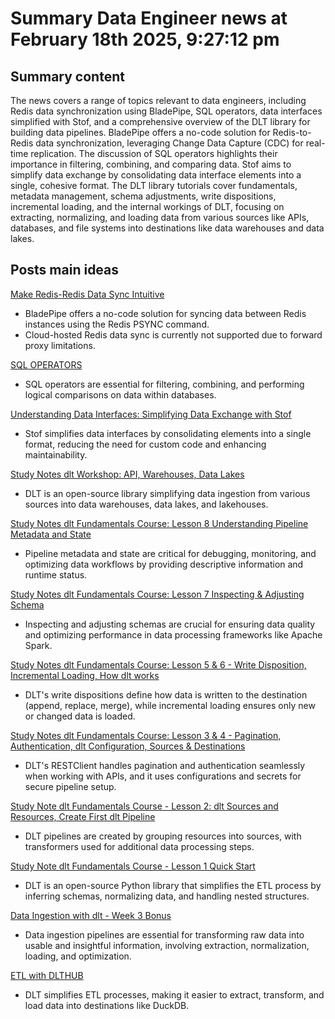 # Summary Data Engineer news at February 18th 2025, 9:27:12 pm
## Summary content
The news covers a range of topics relevant to data engineers, including Redis data synchronization using BladePipe, SQL operators, data interfaces simplified with Stof, and a comprehensive overview of the DLT library for building data pipelines. BladePipe offers a no-code solution for Redis-to-Redis data synchronization, leveraging Change Data Capture (CDC) for real-time replication. The discussion of SQL operators highlights their importance in filtering, combining, and comparing data. Stof aims to simplify data exchange by consolidating data interface elements into a single, cohesive format. The DLT library tutorials cover fundamentals, metadata management, schema adjustments, write dispositions, incremental loading, and the internal workings of DLT, focusing on extracting, normalizing, and loading data from various sources like APIs, databases, and file systems into destinations like data warehouses and data lakes.

## Posts main ideas
[Make Redis-Redis Data Sync Intuitive](https://dev.to/bladepipe/make-redis-redis-data-sync-intuitive-2e5c)
*   BladePipe offers a no-code solution for syncing data between Redis instances using the Redis PSYNC command.
*   Cloud-hosted Redis data sync is currently not supported due to forward proxy limitations.

[SQL OPERATORS](https://dev.to/john_analytics/sql-operators-36cg)
*   SQL operators are essential for filtering, combining, and performing logical comparisons on data within databases.

[Understanding Data Interfaces: Simplifying Data Exchange with Stof](https://dev.to/amelia_wampler_e7aa93dab9/understanding-data-interfaces-simplifying-data-exchange-with-stof-8hm)
*   Stof simplifies data interfaces by consolidating elements into a single format, reducing the need for custom code and enhancing maintainability.

[Study Notes dlt Workshop: API, Warehouses, Data Lakes](https://dev.to/pizofreude/study-notes-dlt-workshop-api-warehouses-data-lakes-34k4)
*   DLT is an open-source library simplifying data ingestion from various sources into data warehouses, data lakes, and lakehouses.

[Study Notes dlt Fundamentals Course: Lesson 8 Understanding Pipeline Metadata and State](https://dev.to/pizofreude/study-notes-dlt-fundamentals-course-lesson-8-understanding-pipeline-metadata-and-state-4ame)
*   Pipeline metadata and state are critical for debugging, monitoring, and optimizing data workflows by providing descriptive information and runtime status.

[Study Notes dlt Fundamentals Course: Lesson 7 Inspecting & Adjusting Schema](https://dev.to/pizofreude/study-notes-dlt-fundamentals-course-lesson-7-inspecting-adjusting-schema-169h)
*   Inspecting and adjusting schemas are crucial for ensuring data quality and optimizing performance in data processing frameworks like Apache Spark.

[Study Notes dlt Fundamentals Course: Lesson 5 & 6 - Write Disposition, Incremental Loading, How dlt works](https://dev.to/pizofreude/study-notes-dlt-fundamentals-course-lesson-5-6-write-disposition-incremental-loading-how-dlt-429j)
*   DLT's write dispositions define how data is written to the destination (append, replace, merge), while incremental loading ensures only new or changed data is loaded.

[Study Notes dlt Fundamentals Course: Lesson 3 & 4 - Pagination, Authentication, dlt Configuration, Sources & Destinations](https://dev.to/pizofreude/study-notes-dlt-fundamentals-course-lesson-3-4-pagination-authentication-dlt-configuration-3582)
*   DLT's RESTClient handles pagination and authentication seamlessly when working with APIs, and it uses configurations and secrets for secure pipeline setup.

[Study Note dlt Fundamentals Course - Lesson 2: dlt Sources and Resources, Create First dlt Pipeline](https://dev.to/pizofreude/study-note-dlt-fundamentals-course-lesson-2-dlt-sources-and-resources-create-first-dlt-pipeline-2ap4)
*   DLT pipelines are created by grouping resources into sources, with transformers used for additional data processing steps.

[Study Note dlt Fundamentals Course - Lesson 1 Quick Start](https://dev.to/pizofreude/study-note-dlt-fundamentals-course-lesson-1-quick-start-1jac)
*   DLT is an open-source Python library that simplifies the ETL process by inferring schemas, normalizing data, and handling nested structures.

[Data Ingestion with dlt - Week 3 Bonus](https://dev.to/ccinaza/data-ingestion-with-dlt-week-3-bonus-25ok)
*   Data ingestion pipelines are essential for transforming raw data into usable and insightful information, involving extraction, normalization, loading, and optimization.

[ETL with DLTHUB](https://dev.to/grokker_f9bf83d79cb9beb6f/etl-with-dlthub-3i25)
*   DLT simplifies ETL processes, making it easier to extract, transform, and load data into destinations like DuckDB.
